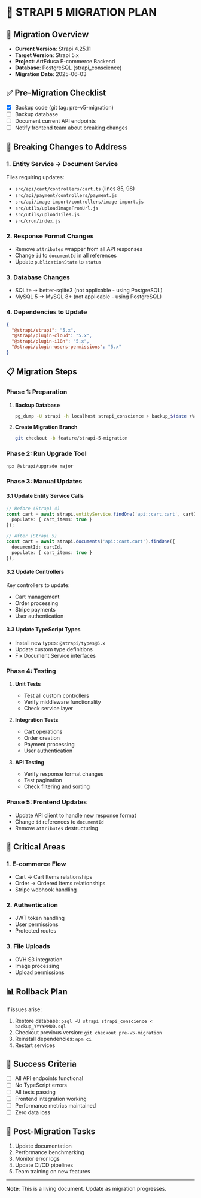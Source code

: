 # 🚀 STRAPI 5 MIGRATION PLAN

## 📅 Migration Overview
- **Current Version**: Strapi 4.25.11
- **Target Version**: Strapi 5.x
- **Project**: ArtEdusa E-commerce Backend
- **Database**: PostgreSQL (strapi_conscience)
- **Migration Date**: 2025-06-03

## ✅ Pre-Migration Checklist
- [x] Backup code (git tag: pre-v5-migration)
- [ ] Backup database
- [ ] Document current API endpoints
- [ ] Notify frontend team about breaking changes

## 🔄 Breaking Changes to Address

### 1. **Entity Service → Document Service**
Files requiring updates:
- `src/api/cart/controllers/cart.ts` (lines 85, 98)
- `src/api/payment/controllers/payment.js`
- `src/api/image-import/controllers/image-import.js`
- `src/utils/uploadImageFromUrl.js`
- `src/utils/uploadTiles.js`
- `src/cron/index.js`

### 2. **Response Format Changes**
- Remove `attributes` wrapper from all API responses
- Change `id` to `documentId` in all references
- Update `publicationState` to `status`

### 3. **Database Changes**
- SQLite → better-sqlite3 (not applicable - using PostgreSQL)
- MySQL 5 → MySQL 8+ (not applicable - using PostgreSQL)

### 4. **Dependencies to Update**
```json
{
  "@strapi/strapi": "5.x",
  "@strapi/plugin-cloud": "5.x",
  "@strapi/plugin-i18n": "5.x",
  "@strapi/plugin-users-permissions": "5.x"
}
```

## 📋 Migration Steps

### Phase 1: Preparation
1. **Backup Database**
   ```bash
   pg_dump -U strapi -h localhost strapi_conscience > backup_$(date +%Y%m%d).sql
   ```

2. **Create Migration Branch**
   ```bash
   git checkout -b feature/strapi-5-migration
   ```

### Phase 2: Run Upgrade Tool
```bash
npx @strapi/upgrade major
```

### Phase 3: Manual Updates

#### 3.1 Update Entity Service Calls
```typescript
// Before (Strapi 4)
const cart = await strapi.entityService.findOne('api::cart.cart', cartId, {
  populate: { cart_items: true }
});

// After (Strapi 5)
const cart = await strapi.documents('api::cart.cart').findOne({
  documentId: cartId,
  populate: { cart_items: true }
});
```

#### 3.2 Update Controllers
Key controllers to update:
- Cart management
- Order processing
- Stripe payments
- User authentication

#### 3.3 Update TypeScript Types
- Install new types: `@strapi/types@5.x`
- Update custom type definitions
- Fix Document Service interfaces

### Phase 4: Testing

1. **Unit Tests**
   - Test all custom controllers
   - Verify middleware functionality
   - Check service layer

2. **Integration Tests**
   - Cart operations
   - Order creation
   - Payment processing
   - User authentication

3. **API Testing**
   - Verify response format changes
   - Test pagination
   - Check filtering and sorting

### Phase 5: Frontend Updates
- Update API client to handle new response format
- Change `id` references to `documentId`
- Remove `attributes` destructuring

## 🚨 Critical Areas

### 1. **E-commerce Flow**
- Cart → Cart Items relationships
- Order → Ordered Items relationships
- Stripe webhook handling

### 2. **Authentication**
- JWT token handling
- User permissions
- Protected routes

### 3. **File Uploads**
- OVH S3 integration
- Image processing
- Upload permissions

## 📊 Rollback Plan

If issues arise:
1. Restore database: `psql -U strapi strapi_conscience < backup_YYYYMMDD.sql`
2. Checkout previous version: `git checkout pre-v5-migration`
3. Reinstall dependencies: `npm ci`
4. Restart services

## 🎯 Success Criteria

- [ ] All API endpoints functional
- [ ] No TypeScript errors
- [ ] All tests passing
- [ ] Frontend integration working
- [ ] Performance metrics maintained
- [ ] Zero data loss

## 📝 Post-Migration Tasks

1. Update documentation
2. Performance benchmarking
3. Monitor error logs
4. Update CI/CD pipelines
5. Team training on new features

---

**Note**: This is a living document. Update as migration progresses.